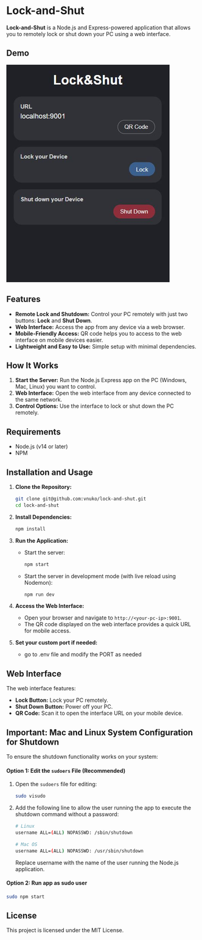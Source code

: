 # Lock-and-Shut

**Lock-and-Shut** is a Node.js and Express-powered application that allows you to remotely lock or shut down your PC using a web interface.

## Demo

![Demo Image](demo.jpg)

## Features

- **Remote Lock and Shutdown:** Control your PC remotely with just two buttons: **Lock** and **Shut Down**.
- **Web Interface:** Access the app from any device via a web browser.
- **Mobile-Friendly Access:** QR code helps you to access to the web interface on mobile devices easier.
- **Lightweight and Easy to Use:** Simple setup with minimal dependencies.

## How It Works

1. **Start the Server:** Run the Node.js Express app on the PC (Windows, Mac, Linux) you want to control.
2. **Web Interface:** Open the web interface from any device connected to the same network.
3. **Control Options:** Use the interface to lock or shut down the PC remotely.

## Requirements

- Node.js (v14 or later)
- NPM

## Installation and Usage

1. **Clone the Repository:**

   ```bash
   git clone git@github.com:vnuko/lock-and-shut.git
   cd lock-and-shut
   ```

2. **Install Dependencies:**

   ```bash
   npm install
   ```

3. **Run the Application:**

   - Start the server:
     ```bash
     npm start
     ```
   - Start the server in development mode (with live reload using Nodemon):
     ```bash
     npm run dev
     ```

4. **Access the Web Interface:**

   - Open your browser and navigate to `http://<your-pc-ip>:9001`.
   - The QR code displayed on the web interface provides a quick URL for mobile access.

5. **Set your custom port if needed:**
   - go to .env file and modify the PORT as needed

## Web Interface

The web interface features:

- **Lock Button:** Lock your PC remotely.
- **Shut Down Button:** Power off your PC.
- **QR Code:** Scan it to open the interface URL on your mobile device.

## Important: Mac and Linux System Configuration for Shutdown

To ensure the shutdown functionality works on your system:

#### **Option 1: Edit the `sudoers` File (Recommended)**

1. Open the `sudoers` file for editing:

   ```bash
   sudo visudo
   ```

2. Add the following line to allow the user running the app to execute the shutdown command without a password:

   ```bash
   # Linux
   username ALL=(ALL) NOPASSWD: /sbin/shutdown
   ```

   ```bash
   # Mac OS
   username ALL=(ALL) NOPASSWD: /usr/sbin/shutdown
   ```

   Replace username with the name of the user running the Node.js application.

#### **Option 2: Run app as sudo user**

```bash
sudo npm start
```

## License

This project is licensed under the MIT License.

